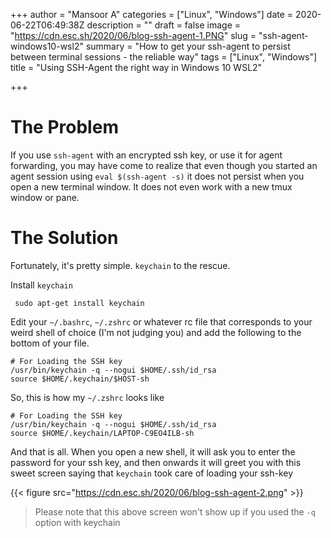 +++
author = "Mansoor A"
categories = ["Linux", "Windows"]
date = 2020-06-22T06:49:38Z
description = ""
draft = false
image = "https://cdn.esc.sh/2020/06/blog-ssh-agent-1.PNG"
slug = "ssh-agent-windows10-wsl2"
summary = "How to get your ssh-agent to persist between terminal sessions - the reliable way"
tags = ["Linux", "Windows"]
title = "Using SSH-Agent the right way in Windows 10 WSL2"

+++


# The Problem

If you use `ssh-agent` with an encrypted ssh key, or use it for agent forwarding, you may have come to realize that even though you started an agent session using `eval $(ssh-agent -s)` it does not persist when you open a new terminal window. It does not even work with a new tmux window or pane.

# The Solution

Fortunately, it's pretty simple. `keychain` to the rescue.

Install `keychain`

```
 sudo apt-get install keychain
```

Edit your `~/.bashrc`, `~/.zshrc` or  whatever rc file that corresponds to your weird shell of choice (I'm not judging you) and add the following to the bottom of your file.

```
# For Loading the SSH key
/usr/bin/keychain -q --nogui $HOME/.ssh/id_rsa
source $HOME/.keychain/$HOST-sh
```

So, this is how my `~/.zshrc` looks like

```
# For Loading the SSH key
/usr/bin/keychain -q --nogui $HOME/.ssh/id_rsa
source $HOME/.keychain/LAPTOP-C9EO4ILB-sh
```

And that is all. When you open a new shell, it will ask you to enter the password for your ssh key, and then onwards it will greet you with this sweet screen saying that `keychain` took care of loading your ssh-key

{{< figure src="https://cdn.esc.sh/2020/06/blog-ssh-agent-2.png" >}}

> Please note that this above screen won't show up if you used the `-q` option with keychain

